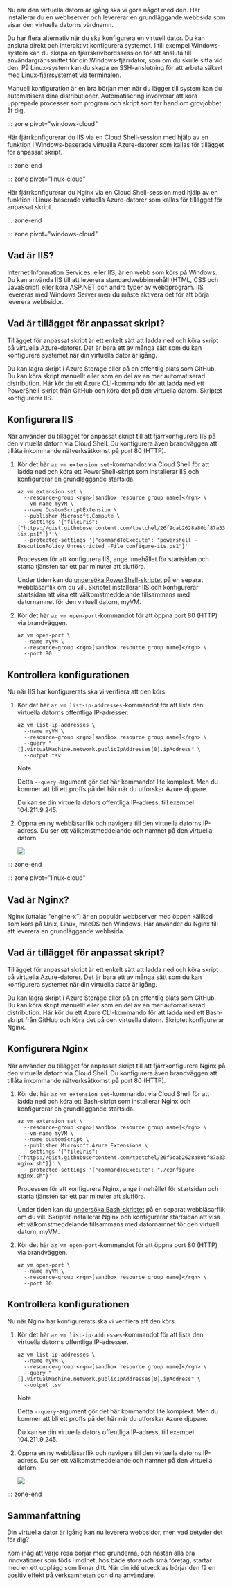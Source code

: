 Nu när den virtuella datorn är igång ska vi göra något med den. Här installerar du en webbserver och levererar en grundläggande webbsida som visar den virtuella datorns värdnamn.

Du har flera alternativ när du ska konfigurera en virtuell dator. Du kan ansluta direkt och interaktivt konfigurera systemet. I till exempel Windows-system kan du skapa en fjärrskrivbordssession för att ansluta till användargränssnittet för din Windows-fjärrdator, som om du skulle sitta vid den. På Linux-system kan du skapa en SSH-anslutning för att arbeta säkert med Linux-fjärrsystemet via terminalen.

Manuell konfiguration är en bra början men när du lägger till system kan du automatisera dina distributioner. Automatisering involverar att köra upprepade processer som program och skript som tar hand om grovjobbet åt dig.

::: zone pivot="windows-cloud"

Här fjärrkonfigurerar du IIS via en Cloud Shell-session med hjälp av en funktion i Windows-baserade virtuella Azure-datorer som kallas för tillägget för anpassat skript.

::: zone-end

::: zone pivot="linux-cloud"

Här fjärrkonfigurerar du Nginx via en Cloud Shell-session med hjälp av en funktion i Linux-baserade virtuella Azure-datorer som kallas för tillägget för anpassat skript.

::: zone-end

::: zone pivot="windows-cloud"

## <a name="what-is-iis"></a>Vad är IIS?

Internet Information Services, eller IIS, är en webb som körs på Windows. Du kan använda IIS till att leverera standardwebbinnehåll (HTML, CSS och JavaScript) eller köra ASP.NET och andra typer av webbprogram. IIS levereras med Windows Server men du måste aktivera det för att börja leverera webbsidor.

## <a name="whats-the-custom-script-extension"></a>Vad är tillägget för anpassat skript?

Tillägget för anpassat skript är ett enkelt sätt att ladda ned och köra skript på virtuella Azure-datorer. Det är bara ett av många sätt som du kan konfigurera systemet när din virtuella dator är igång.

Du kan lagra skript i Azure Storage eller på en offentlig plats som GitHub. Du kan köra skript manuellt eller som en del av en mer automatiserad distribution. Här kör du ett Azure CLI-kommando för att ladda ned ett PowerShell-skript från GitHub och köra det på den virtuella datorn. Skriptet konfigurerar IIS.

## <a name="configure-iis"></a>Konfigurera IIS

<!-- TODO: https://github.com/MicrosoftDocs/learn-pr/issues/1864 -->

När använder du tillägget för anpassat skript till att fjärrkonfigurera IIS på den virtuella datorn via Cloud Shell. Du konfigurera även brandväggen att tillåta inkommande nätverksåtkomst på port 80 (HTTP).

1. Kör det här `az vm extension set`-kommandot via Cloud Shell för att ladda ned och köra ett PowerShell-skript som installerar IIS och konfigurerar en grundläggande startsida.

    ```azurecli
    az vm extension set \
      --resource-group <rgn>[sandbox resource group name]</rgn> \
      --vm-name myVM \
      --name CustomScriptExtension \
      --publisher Microsoft.Compute \
      --settings '{"fileUris":["https://gist.githubusercontent.com/tpetchel/26f9dab2628a80bf87a33caeed1b6ded/raw/69e5d9250b9dcd7e7eece4b0ea3c3a8cd1b4fcd7/configure-iis.ps1"]}' \
      --protected-settings '{"commandToExecute": "powershell -ExecutionPolicy Unrestricted -File configure-iis.ps1"}'
    ```

    Processen för att konfigurera IIS, ange innehållet för startsidan och starta tjänsten tar ett par minuter att slutföra.

    Under tiden kan du [undersöka PowerShell-skriptet](https://gist.githubusercontent.com/tpetchel/26f9dab2628a80bf87a33caeed1b6ded/raw/69e5d9250b9dcd7e7eece4b0ea3c3a8cd1b4fcd7/configure-iis.ps1?azure-portal=true) på en separat webbläsarflik om du vill. Skriptet installerar IIS och konfigurerar startsidan att visa ett välkomstmeddelande tillsammans med datornamnet för den virtuell datorn, myVM.

1. Kör det här `az vm open-port`-kommandot för att öppna port 80 (HTTP) via brandväggen.

    ```azurecli
    az vm open-port \
      --name myVM \
      --resource-group <rgn>[sandbox resource group name]</rgn> \
      --port 80
    ```

## <a name="verify-the-configuration"></a>Kontrollera konfigurationen

Nu när IIS har konfigurerats ska vi verifiera att den körs.

1. Kör det här `az vm list-ip-addresses`-kommandot för att lista den virtuella datorns offentliga IP-adresser.

    ```azurecli
    az vm list-ip-addresses \
      --name myVM \
      --resource-group <rgn>[sandbox resource group name]</rgn> \
      --query "[].virtualMachine.network.publicIpAddresses[0].ipAddress" \
      --output tsv
    ```

    > [!NOTE]
    > Detta `--query`-argument gör det här kommandot lite komplext. Men du kommer att bli ett proffs på det här när du utforskar Azure djupare.

    Du kan se din virtuella dators offentliga IP-adress, till exempel 104.211.9.245.

1. Öppna en ny webbläsarflik och navigera till den virtuella datorns IP-adress. Du ser ett välkomstmeddelande och namnet på den virtuella datorn.

    ![](../media/4-iis-browser.png)

::: zone-end

::: zone pivot="linux-cloud"

## <a name="what-is-nginx"></a>Vad är Nginx?

Nginx (uttalas ”engine-x”) är en populär webbserver med öppen källkod som körs på Unix, Linux, macOS och Windows. Här använder du Nginx till att leverera en grundläggande webbsida.

## <a name="whats-the-custom-script-extension"></a>Vad är tillägget för anpassat skript?

Tillägget för anpassat skript är ett enkelt sätt att ladda ned och köra skript på virtuella Azure-datorer. Det är bara ett av många sätt som du kan konfigurera systemet när din virtuella dator är igång.

Du kan lagra skript i Azure Storage eller på en offentlig plats som GitHub. Du kan köra skript manuellt eller som en del av en mer automatiserad distribution. Här kör du ett Azure CLI-kommando för att ladda ned ett Bash-skript från GitHub och köra det på den virtuella datorn. Skriptet konfigurerar Nginx.

## <a name="configure-nginx"></a>Konfigurera Nginx

<!-- TODO: https://github.com/MicrosoftDocs/learn-pr/issues/1864 -->

När använder du tillägget för anpassat skript till att fjärrkonfigurera Nginx på den virtuella datorn via Cloud Shell. Du konfigurera även brandväggen att tillåta inkommande nätverksåtkomst på port 80 (HTTP).

1. Kör det här `az vm extension set`-kommandot via Cloud Shell för att ladda ned och köra ett Bash-skript som installerar Nginx och konfigurerar en grundläggande startsida.

    ```azurecli
    az vm extension set \
      --resource-group <rgn>[sandbox resource group name]</rgn> \
      --vm-name myVM \
      --name customScript \
      --publisher Microsoft.Azure.Extensions \
      --settings '{"fileUris":["https://gist.githubusercontent.com/tpetchel/26f9dab2628a80bf87a33caeed1b6ded/raw/69e5d9250b9dcd7e7eece4b0ea3c3a8cd1b4fcd7/configure-nginx.sh"]}' \
      --protected-settings '{"commandToExecute": "./configure-nginx.sh"}'
    ```

    Processen för att konfigurera Nginx, ange innehållet för startsidan och starta tjänsten tar ett par minuter att slutföra.

    Under tiden kan du [undersöka Bash-skriptet](https://gist.githubusercontent.com/tpetchel/26f9dab2628a80bf87a33caeed1b6ded/raw/69e5d9250b9dcd7e7eece4b0ea3c3a8cd1b4fcd7/configure-nginx.sh?azure-portal=true) på en separat webbläsarflik om du vill. Skriptet installerar Nginx och konfigurerar startsidan att visa ett välkomstmeddelande tillsammans med datornamnet för den virtuell datorn, myVM.

1. Kör det här `az vm open-port`-kommandot för att öppna port 80 (HTTP) via brandväggen.

    ```azurecli
    az vm open-port \
      --name myVM \
      --resource-group <rgn>[sandbox resource group name]</rgn> \
      --port 80
    ```

## <a name="verify-the-configuration"></a>Kontrollera konfigurationen

Nu när Nginx har konfigurerats ska vi verifiera att den körs.

1. Kör det här `az vm list-ip-addresses`-kommandot för att lista den virtuella datorns offentliga IP-adresser.

    ```azurecli
    az vm list-ip-addresses \
      --name myVM \
      --resource-group <rgn>[sandbox resource group name]</rgn> \
      --query "[].virtualMachine.network.publicIpAddresses[0].ipAddress" \
      --output tsv
    ```

    > [!NOTE]
    > Detta `--query`-argument gör det här kommandot lite komplext. Men du kommer att bli ett proffs på det här när du utforskar Azure djupare.

    Du kan se din virtuella dators offentliga IP-adress, till exempel 104.211.9.245.

1. Öppna en ny webbläsarflik och navigera till den virtuella datorns IP-adress. Du ser ett välkomstmeddelande och namnet på den virtuella datorn.

    ![](../media/4-nginx-browser.png)

::: zone-end

## <a name="summary"></a>Sammanfattning

Din virtuella dator är igång kan nu leverera webbsidor, men vad betyder det för dig?

Kom ihåg att varje resa börjar med grunderna, och nästan alla bra innovationer som föds i molnet, hos både stora och små företag, startar med en ett upplägg som liknar ditt. När din idé utvecklas börjar den få en positiv effekt på verksamheten och dina användare.